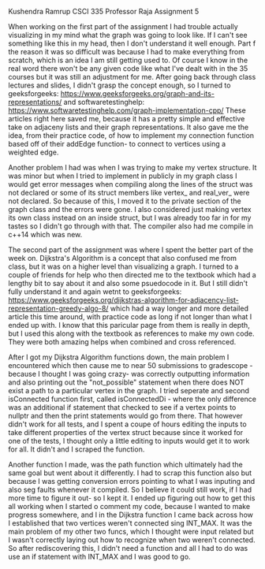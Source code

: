 Kushendra Ramrup
CSCI 335
Professor Raja
Assignment 5

When working on the first part of the assignment I had trouble actually visualizing in my mind
what the graph was going to look like. If I can't see something like this in my head, then I don't
understand it well enough. Part f the reason it was so difficult was because I had to make
everything from scratch, which is an idea I am still getting used to. Of course I know in the real
word there won't be any given code like what I've dealt with in the 35 courses but it was still an adjustment
for me. After going back through class lectures and slides, I didn't grasp the concept enough, so
I turned to geeksforgeeks: https://www.geeksforgeeks.org/graph-and-its-representations/
and softwaretestinghelp: https://www.softwaretestinghelp.com/graph-implementation-cpp/
These articles right here saved me, because it has a pretty simple and effective take on adjaceny lists
and their graph representations. It also gave me the idea, from their practice code, of how to
implement my connection function based off of their addEdge function- to connect to vertices using
a weighted edge.

Another problem I had was when I was trying to make my vertex structure. It was minor but when I tried to
implement in publicly in my graph class I would get error messages when compiling along the lines of
the struct was not declared or some of its struct members like vertex_ and real_ver_ were not declared.
So because of this, I moved it to the private section of the graph class and the errors were gone. I also
considered just making vertex its own class instead on an inside struct, but I was already too far in for
my tastes so I didn't go through with that.  The compiler also had me compile in c++14 which was new.

The second part of the assignment was where I spent the better part of the week on. Dijkstra's Algorithm
is a concept that also confused me from class, but it was on a higher level than visualizing a graph. I
turned to a couple of friends for help who then directed me to the textbook which had a lengthy bit to
say about it and also some psuedocode in it. But I still didn't fully understand it and again wetnt to
geeksforgeeks: https://www.geeksforgeeks.org/dijkstras-algorithm-for-adjacency-list-representation-greedy-algo-8/
which had a way longer and more detailed article this time around, with practice code as long if not longer
than what I ended up with. I know that this paricular page from them is really in depth, but I used this along
with the textbook as references to make my own code. They were both amazing helps when combined and cross
referenced.

After I got my Dijkstra Algorithm functions down, the main problem I encountered which then cause me to
near 50 submissions to gradescope - because I thought I was going crazy- was correctly outputting information
and also printing out the "not_possible" statement when there does NOT exist a path to a particular vertex in
the graph. I tried seperate and second isConnected function first, called isConnectedDi - where the only
difference was an additional if statement that checked to see if a vertex points to nullptr and then the print
statements would go from there. That however didn't work for all tests, and I spent a coupe of hours editing the
inputs to take different properties of the vertex struct because since it worked for one of the tests, I thought
only a little editing to inputs would get it to work for all. It didn't and I scraped the function.

Another function I made, was the path function which ultimately had the same goal but went about it differently.
I had to scrap this function also but because I was getting conversion errors pointing to what I was inputing
and also seg faults whenever it compiled. So I believe it could still work, if I had more time to figure it out- so
I kept it. I ended up figuring out how to get this all working when I started o comment my code, because I
wanted to make progress somewhere, and I in the Dijkstra function I came back across how I established that
two vertices weren't connected sing INT_MAX. It was the main problem of my other two funcs, which I thought
were input related but I wasn't correctly laying out how to recognize when two weren't connected. So after rediscovering
this, I didn't need a function and all I had to do was use an if statement with INT_MAX and I was good to go.
